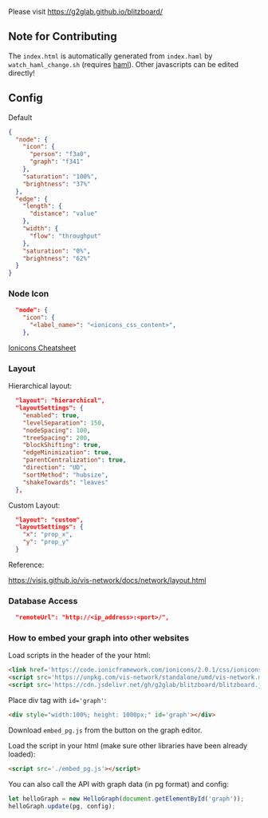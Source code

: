 Please visit https://g2glab.github.io/blitzboard/

## Note for Contributing

The `index.html` is automatically generated from `index.haml` by `watch_haml_change.sh` (requires [haml](https://github.com/haml/haml)).
Other javascripts can be edited directly!

## Config

Default

```json
{
  "node": {
    "icon": {
      "person": "f3a0",
      "graph": "f341"
    },
    "saturation": "100%",
    "brightness": "37%"
  },
  "edge": {
    "length": {
      "distance": "value"
    },
    "width": {
      "flow": "throughput"
    },
    "saturation": "0%",
    "brightness": "62%"
  }
}
```

### Node Icon

```json
  "node": {
    "icon": {
      "<label_name>": "<ionicons_css_content>",
    },
```

[Ionicons Cheatsheet](https://ionic.io/ionicons/v2/cheatsheet.html)

### Layout

Hierarchical layout:

```json
  "layout": "hierarchical",
  "layoutSettings": {
    "enabled": true,
    "levelSeparation": 150,
    "nodeSpacing": 100,
    "treeSpacing": 200,
    "blockShifting": true,
    "edgeMinimization": true,
    "parentCentralization": true,
    "direction": "UD",
    "sortMethod": "hubsize",
    "shakeTowards": "leaves"
  },
```

Custom Layout:

```json
  "layout": "custom",
  "layoutSettings": {
    "x": "prop_x",
    "y": "prop_y"
  }
```

Reference:

https://visjs.github.io/vis-network/docs/network/layout.html

### Database Access

```json
  "remoteUrl": "http://<ip_address>:<port>/",
```

### How to embed your graph into other websites

Load scripts in the header of the your html:  

```html
<link href='https://code.ionicframework.com/ionicons/2.0.1/css/ionicons.min.css' rel='stylesheet'>
<script src='https://unpkg.com/vis-network/standalone/umd/vis-network.min.js'></script>
<script src='https://cdn.jsdelivr.net/gh/g2glab/blitzboard/blitzboard.js'></script>
```

Place div tag with `id='graph'`:

```html
<div style="width:100%; height: 1000px;" id='graph'></div>
```

Download `embed_pg.js` from the button on the graph editor.

Load the script in your html (make sure other libraries have been already loaded):

```html
<script src='./embed_pg.js'></script>
```

You can also call the API with graph data (in pg format) and config:

```javascript
let helloGraph = new HelloGraph(document.getElementById('graph'));
helloGraph.update(pg, config);
```